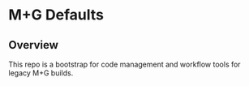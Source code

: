 # M+G Defaults

## Overview

This repo is a bootstrap for code management and workflow tools for legacy M+G builds.
